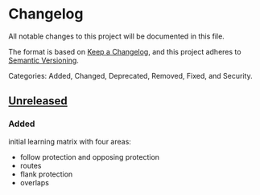 # Changelog
All notable changes to this project will be documented in this file.

The format is based on [Keep a Changelog](https://keepachangelog.com/en/1.0.0/),
and this project adheres to [Semantic Versioning](https://semver.org/spec/v2.0.0.html).

Categories: Added, Changed, Deprecated, Removed, Fixed, and Security.

## [Unreleased]

### Added

initial learning matrix with four areas:

* follow protection and opposing protection
* routes
* flank protection
* overlaps


[Unreleased]: https://github.com/railedukit/PROJEKT/tree/main
